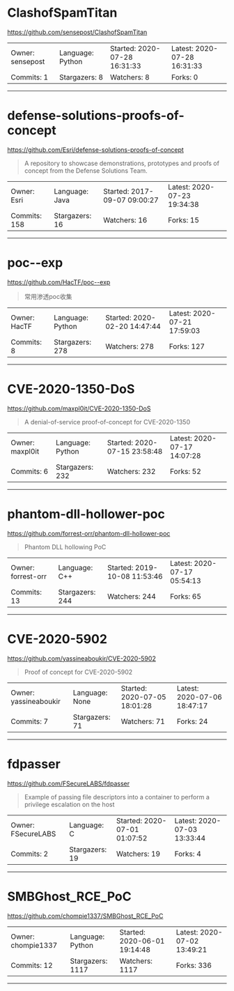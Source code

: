 # ClashofSpamTitan

https://github.com/sensepost/ClashofSpamTitan
<blockquote>
<no description>
</blockquote>

<table>
<tr><td>Owner: sensepost</td>
    <td>Language: Python</td>
    <td>Started: 2020-07-28 16:31:33</td>
    <td>Latest: 2020-07-28 16:31:33</td></tr>
<tr><td>Commits: 1</td>
    <td>Stargazers: 8</td>
    <td>Watchers: 8</td>
    <td>Forks: 0</td></tr>
</table>

---

# defense-solutions-proofs-of-concept

https://github.com/Esri/defense-solutions-proofs-of-concept
<blockquote>
A repository to showcase demonstrations, prototypes and proofs of concept from the Defense Solutions Team.
</blockquote>

<table>
<tr><td>Owner: Esri</td>
    <td>Language: Java</td>
    <td>Started: 2017-09-07 09:00:27</td>
    <td>Latest: 2020-07-23 19:34:38</td></tr>
<tr><td>Commits: 158</td>
    <td>Stargazers: 16</td>
    <td>Watchers: 16</td>
    <td>Forks: 15</td></tr>
</table>

---

# poc--exp

https://github.com/HacTF/poc--exp
<blockquote>
常用渗透poc收集
</blockquote>

<table>
<tr><td>Owner: HacTF</td>
    <td>Language: Python</td>
    <td>Started: 2020-02-20 14:47:44</td>
    <td>Latest: 2020-07-21 17:59:03</td></tr>
<tr><td>Commits: 8</td>
    <td>Stargazers: 278</td>
    <td>Watchers: 278</td>
    <td>Forks: 127</td></tr>
</table>

---

# CVE-2020-1350-DoS

https://github.com/maxpl0it/CVE-2020-1350-DoS
<blockquote>
A denial-of-service proof-of-concept for CVE-2020-1350
</blockquote>

<table>
<tr><td>Owner: maxpl0it</td>
    <td>Language: Python</td>
    <td>Started: 2020-07-15 23:58:48</td>
    <td>Latest: 2020-07-17 14:07:28</td></tr>
<tr><td>Commits: 6</td>
    <td>Stargazers: 232</td>
    <td>Watchers: 232</td>
    <td>Forks: 52</td></tr>
</table>

---

# phantom-dll-hollower-poc

https://github.com/forrest-orr/phantom-dll-hollower-poc
<blockquote>
Phantom DLL hollowing PoC
</blockquote>

<table>
<tr><td>Owner: forrest-orr</td>
    <td>Language: C++</td>
    <td>Started: 2019-10-08 11:53:46</td>
    <td>Latest: 2020-07-17 05:54:13</td></tr>
<tr><td>Commits: 13</td>
    <td>Stargazers: 244</td>
    <td>Watchers: 244</td>
    <td>Forks: 65</td></tr>
</table>

---

# CVE-2020-5902

https://github.com/yassineaboukir/CVE-2020-5902
<blockquote>
Proof of concept for CVE-2020-5902
</blockquote>

<table>
<tr><td>Owner: yassineaboukir</td>
    <td>Language: None</td>
    <td>Started: 2020-07-05 18:01:28</td>
    <td>Latest: 2020-07-06 18:47:17</td></tr>
<tr><td>Commits: 7</td>
    <td>Stargazers: 71</td>
    <td>Watchers: 71</td>
    <td>Forks: 24</td></tr>
</table>

---

# fdpasser

https://github.com/FSecureLABS/fdpasser
<blockquote>
Example of passing file descriptors into a container to perform a privilege escalation on the host
</blockquote>

<table>
<tr><td>Owner: FSecureLABS</td>
    <td>Language: C</td>
    <td>Started: 2020-07-01 01:07:52</td>
    <td>Latest: 2020-07-03 13:33:44</td></tr>
<tr><td>Commits: 2</td>
    <td>Stargazers: 19</td>
    <td>Watchers: 19</td>
    <td>Forks: 4</td></tr>
</table>

---

# SMBGhost_RCE_PoC

https://github.com/chompie1337/SMBGhost_RCE_PoC
<blockquote>
<no description>
</blockquote>

<table>
<tr><td>Owner: chompie1337</td>
    <td>Language: Python</td>
    <td>Started: 2020-06-01 19:14:48</td>
    <td>Latest: 2020-07-02 13:49:21</td></tr>
<tr><td>Commits: 12</td>
    <td>Stargazers: 1117</td>
    <td>Watchers: 1117</td>
    <td>Forks: 336</td></tr>
</table>

---

